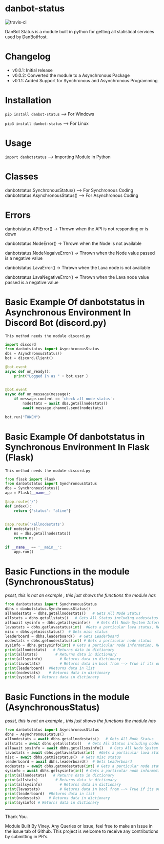# danbot-status
![travis-ci](https://travis-ci.com/VineyS/danbot-status-py.svg?branch=main)

DanBot Status is a module built in python for getting all statistical services used by DanBotHost.
# Changelog
- v0.0.1: Initial release
- v0.0.2: Converted the module to a Asynchronous Package
- v0.1.1: Added Support for Synchronous and Asynchronous Programming 

# Installation
`pip install danbot-status`  --> For Windows

`pip3 install danbot-status`  -->   For Linux

# Usage 
`import danbotstatus`  --> Importing Module in Python

# Classes
danbotstatus.SynchronousStatus()  -->  For Synchronous Coding
danbotstatus.AsynchronousStatus()  -->  For Asynchronous Coding

# Errors
danbotstatus.APIError()  ->  Thrown when the API is not responding or is down

danbotstatus.NodeError()  ->  Thrown when the Node is not available

danbotstatus.NodeNegaiveError()  ->  Thrown when the Node value passed is a negative value

danbotstatus.LavaError()  ->  Thrown when the Lava node is not available

danbotstatus.LavaNegativeError()  ->  Thrown when the Lava node value passed is a negative value

# Basic Example Of danbotstatus in Asynchronous Environment In Discord Bot (discord.py)

` This method needs the module discord.py `
```py
import discord
from danbotstatus import AsynchronousStatus
dbs = AsynchronousStatus()
bot = discord.Client()

@bot.event
async def on_ready():
    print("Logged In as " + bot.user )
    
    
@bot.event
async def on_message(message):
    if message.content == 'check all node status':
        nodestats = await dbs.getallnodestats()
        await message.channel.send(nodestats)
        
bot.run("TOKEN")
```
# Basic Example Of danbotstatus in Synchronous Environment In Flask (Flask)

` This method needs the module discord.py `
```py
from flask import Flask
from danbotstatus import SynchronousStatus
dbs = SynchronousStatus()
app = Flask(__name__)

@app.route('/')
def index():
    return {'status': "alive"}
    
    
@app.route('/allnodestats')
def nodestats():
    ns = dbs.getallnodestats()
    return ns
        
if __name__ == '__main__':
    app.run()
```
# Basic Functions in the module (SynchronousStatus)
*pssst, this is not an example , this just shows the functions the module has*
```py
from danbotstatus import SynchronousStatus
dbhs = danbotstatus.SynchronousStatus()
allnodestats = dbhs.getallnodestats()   # Gets All Node Status
allstats = dbhs.getallstats()   # Gets All Status including nodestatus and misc
allawait sysinfo = dbhs.getallsysinfo()   # Gets All Node System Informations
lavastats = dbhs.getlavastatus(int)  #Gets a particular lava status, Replace int by number. For example: lavastats = dbhs.getlavastatus(1)  gives Lava1 information
misc = dbhs.getmiscstatus()  # Gets misc status
leaderboard = dbhs.leaderboard()  # Gets Leaderboard 
nodestats = dbhs.getnodestatus(int) # Gets a particular node status
sysinfo = dbhs.getsysinfo(int) # Gets a particular node information, Replace int by node number
print(allnodestats)   # Returns data in dictionary
print(allstats)        # Returns data in dictionary
print(allsysinfo)        # Returns data in dictionary
print(lavastats)         # Returns data in bool from --> True if its online, False if its offline
print(leaderboard)  #Returns data in list
print(nodestats)    # Returns data in dictionary
print(sysinfo) # Returns data in dictionary
```
# Basic Functions in the module (AsynchronousStatus)
*pssst, this is not an example , this just shows the functions the module has*
```py
from danbotstatus import AsynchronousStatus
dbhs = AsynchronousStatus()
allnodestats = await dbhs.getallnodestats()   # Gets All Node Status
allstats = await dbhs.getallstats()   # Gets All Status including nodestatus and misc
allawait sysinfo = await dbhs.getallsysinfo()   # Gets All Node System Informations
lavastats = await dbhs.getlavastatus(int)  #Gets a particular lava status, Replace int by number. For example: lavastats = dbhs.getlavastatus(1)  gives Lava1 information
misc = await dbhs.getmiscstatus()  # Gets misc status
leaderboard = await dbhs.leaderboard()  # Gets Leaderboard 
nodestats = await dbhs.getnodestatus(int) # Gets a particular node status
sysinfo = await dbhs.getsysinfo(int) # Gets a particular node information, Replace int by node number
print(allnodestats)   # Returns data in dictionary
print(allstats)        # Returns data in dictionary
print(allsysinfo)        # Returns data in dictionary
print(lavastats)         # Returns data in bool from --> True if its online, False if its offline
print(leaderboard)  #Returns data in list
print(nodestats)    # Returns data in dictionary
print(sysinfo) # Returns data in dictionary
```
---

Thank You.

Module Built By Viney. Any Queries or Issue, feel free to make an Issue in the issue tab of Github. This project is welcome to receive any contributions by submitting in  PR's
